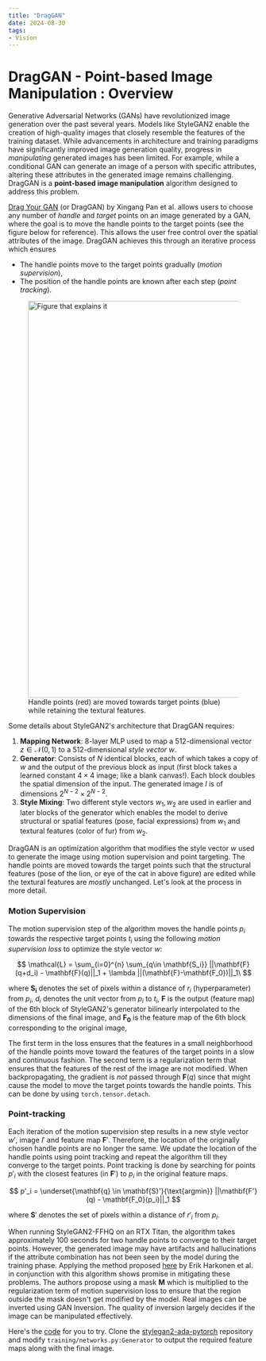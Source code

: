 ```yaml
---
title: "DragGAN"
date: 2024-08-30
tags:
- Vision
---
```


# DragGAN - Point-based Image Manipulation : Overview

Generative Adversarial Networks (GANs) have revolutionized image generation over the past several years. Models like StyleGAN2 enable the creation of high-quality images that closely resemble the features of the training dataset. While advancements in architecture and training paradigms have significantly improved image generation quality, progress in *manipulating* generated images has been limited. For example, while a conditional GAN can generate an image of a person with specific attributes, altering these attributes in the generated image remains challenging. DragGAN is a **point-based image manipulation** algorithm designed to address this problem.

[Drag Your GAN](https://arxiv.org/pdf/2305.10973) (or DragGAN) by Xingang Pan et al. allows users to choose any number of *handle* and *target* points on an image generated by a GAN, where the goal is to move the handle points to the target points (see the figure below for reference). This allows the user free control over the spatial attributes of the image. DragGAN achieves this through an iterative process which ensures 
- The handle points move to the target points gradually (*motion supervision*),
- The position of the handle points are known after each step (*point tracking*).

<figure>
<img src='https://www.genape.ai/wp-content/uploads/2023/10/%E8%9E%A2%E5%B9%95%E6%93%B7%E5%8F%96%E7%95%AB%E9%9D%A2-2023-10-12-160923.jpg' width = 800 alt='Figure that explains it' class='center'>
<figcaption>Handle points (red) are moved towards target points (blue) while retaining the textural features.</figcaption>
</figure>

Some details about StyleGAN2's architecture that DragGAN requires: 
1. **Mapping Network**: 8-layer MLP used to map a 512-dimensional vector $z \in \mathcal{N}(0,1)$ to a 512-dimensional *style vector* $w$.
2. **Generator**: Consists of $N$ identical blocks, each of which takes a copy of $w$ and the output of the previous block as input (first block takes a learned constant $4\times 4$ image; like a blank canvas!). Each block doubles the spatial dimension of the input. The generated image $I$ is of dimensions $2^{N-2}\times 2^{N-2}$.
3. **Style Mixing**: Two different style vectors $w_1, w_2$ are used in earlier and later blocks of the generator which enables the model to derive structural or spatial features (pose, facial expressions) from $w_1$ and textural features (color of fur) from $w_2$.

DragGAN is an optimization algorithm that modifies the style vector $w$ used to generate the image using motion supervision and point targeting. The handle points are moved towards the target points such that the structural features (pose of the lion, or eye of the cat in above figure) are edited while the textural features are *mostly* unchanged. Let's look at the process in more detail.

### Motion Supervision

The motion supervision step of the algorithm moves the handle points $p_i$ towards the respective target points $t_i$ using the following *motion supervision loss* to optimize the style vector $w$:

$$ \mathcal{L} = \sum_{i=0}^{n} \sum_{q\in \mathbf{S_i}} ||\mathbf{F}(q+d_i) - \mathbf{F}(q)||_1 + \lambda ||(\mathbf{F}-\mathbf{F_0})||_1\ $$

where $\mathbf{S_i}$ denotes the set of pixels within a distance of $r_i$ (hyperparameter) from $p_i$, $d_i$ denotes the unit vector from $p_i$ to $t_i$, $\mathbf{F}$ is the output (feature map) of the 6th block of StyleGAN2's generator bilinearly interpolated to the dimensions of the final image, and $\mathbf{F_0}$ is the feature map of the 6th block corresponding to the original image,

The first term in the loss ensures that the features in a small neighborhood of the handle points move toward the features of the target points in a slow and continuous fashion. The second term is a regularization term that ensures that the features of the rest of the image are not modified. When backpropagating, the gradient is *not* passed through $\mathbf{F}(q)$ since that might cause the model to move the target points towards the handle points. This can be done by using `torch.tensor.detach`.

### Point-tracking

Each iteration of the motion supervision step results in a new style vector $w'$, image $I'$ and feature map $\mathbf{F}'$. Therefore, the location of the originally chosen handle points are no longer the same. We update the location of the handle points using point tracking and repeat the algorithm till they converge to the target points. Point tracking is done by searching for points $p'_i$ with the closest features (in $\mathbf{F}'$) to $p_i$ in the original feature maps.

$$ p'_i = \underset{\mathbf{q} \in \mathbf{S}'}{\text{argmin}} ||\mathbf{F'}(q) - \mathbf{F_0}(p_i)||_1 $$

where $\mathbf{S}'$ denotes the set of pixels within a distance of $r'_i$ from $p_i$.

When running StyleGAN2-FFHQ on an RTX Titan, the algorithm takes approximately 100 seconds for two handle points to converge to their target points. However, the generated image may have artifacts and hallucinations if the attribute combination has not been seen by the model during the training phase. Applying the method proposed [here](https://arxiv.org/pdf/2004.02546) by Erik Harkonen et al. in conjunction with this algorithm shows promise in mitigating these problems. The authors propose using a mask $\mathbf{M}$ which is multiplied to the regularization term of motion supervision loss to ensure that the region outside the mask doesn't get modified by the model.  Real images can be inverted using GAN Inversion. The quality of inversion largely decides if the image can be manipulated effectively.

Here's the [code](https://github.com/shankram/DL-implementations/blob/main/DGAN.py) for you to try. Clone the [stylegan2-ada-pytorch](https://github.com/NVlabs/stylegan2-ada-pytorch) repository and modify `training/networks.py:Generator` to output the required feature maps along with the final image. 